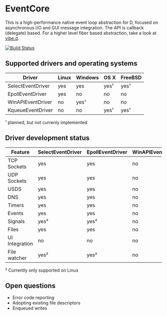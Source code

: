 EventCore
=========

This is a high-performance native event loop abstraction for D, focused on asynchronous I/O and GUI message integration. The API is callback (delegate) based. For a higher level fiber based abstraction, take a look at [vibe.d](https://vibed.org/).

[![Build Status](https://travis-ci.org/vibe-d/eventcore.svg?branch=master)](https://travis-ci.org/vibe-d/eventcore)


Supported drivers and operating systems
---------------------------------------

Driver            | Linux | Windows | OS X | FreeBSD
------------------|-------|---------|------|--------
SelectEventDriver | yes   | yes     | yes¹ | yes¹
EpollEventDriver  | yes   | no      | no   | no
WinAPIEventDriver | no    | yes¹    | no   | no
KqueueEventDriver | no    | no      | yes¹ | yes¹

¹ planned, but not currenly implemented


Driver development status
-------------------------

Feature          | SelectEventDriver | EpollEventDriver | WinAPIEventDriver | KqueueEventDriver
-----------------|-------------------|------------------|-------------------|------------------
TCP Sockets      | yes               | yes              | no                | no               
UDP Sockets      | yes               | yes              | no                | no               
USDS             | yes               | yes              | no                | no               
DNS              | yes               | yes              | no                | no               
Timers           | yes               | yes              | no                | no               
Events           | yes               | yes              | no                | no               
Signals          | yes²              | yes²             | no                | no               
Files            | yes               | yes              | no                | no               
UI Integration   | no                | no               | no                | no               
File watcher     | yes²              | yes²             | no                | no               

² Currently only supported on Linux


Open questions
--------------

- Error code reporting
- Adopting existing file descriptors
- Enqueued writes
